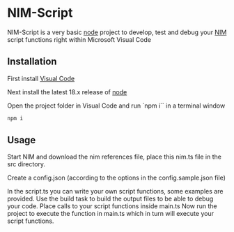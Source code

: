 # NIM-Script

NIM-Script is a very basic [node](https://nodejs.org/) project to develop, test and debug your [NIM](https://docs.nimsuite.com) script functions right within Microsoft Visual Code

## Installation

First install [Visual Code](https://code.visualstudio.com/download)

Next install the latest 18.x release of [node](https://nodejs.org/en/about/previous-releases#looking-for-latest-release-of-a-version-branch)

Open the project folder in Visual Code and run `npm i`` in a terminal window

```bash
npm i
```

## Usage

Start NIM and download the nim references file, place this nim.ts file in the src directory.

Create a config.json (according to the options in the config.sample.json file)

In the script.ts you can write your own script functions, some examples are provided.
Use the build task to build the output files to be able to debug your code.
Place calls to your script functions inside main.ts
Now run the project to execute the function in main.ts which in turn will execute your script functions.

